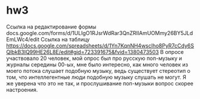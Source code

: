 # hw3
Ссылка на редактирование формы docs.google.com/forms/d/1ULIgO1RJsrWdRar3QnZRIIAmUOMmy26BY5JLdEmLWc4/edit
Ссылка на таблицу https://docs.google.com/spreadsheets/d/1Yn7KqnNH4wsclho8PyR7cCdy6SQlbkB3IQ99HE26L8E/edit#gid=723391675&fvid=1380473503
В опросе участвовало 20 человек, мой опрос был про русскую поп-музыку и журналы середины 00-ых,
мне было интересно, как много человек из моего потока слушает подобную музыку, ведь существует стереотип о том, что интеллегентные люди подобную музыку слушать не могут. Я же уверена что это не так, и прослушивание поп-музыки вопрос скорее настроения. 

